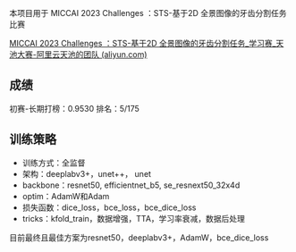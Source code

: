 本项目用于 MICCAI 2023 Challenges ：STS-基于2D 全景图像的牙齿分割任务 比赛

[MICCAI 2023 Challenges ：STS-基于2D 全景图像的牙齿分割任务_学习赛_天池大赛-阿里云天池的团队 (aliyun.com)](https://tianchi.aliyun.com/competition/entrance/532086)

## 成绩

初赛-长期打榜：0.9530	排名：5/175

## 训练策略

- 训练方式：全监督
- 架构：deeplabv3+，unet++， unet
- backbone：resnet50, efficientnet_b5, se_resnext50_32x4d 
- optim：AdamW和Adam
- 损失函数：dice_loss，bce_loss，bce_dice_loss
- tricks：kfold_train，数据增强，TTA，学习率衰减，数据后处理

目前最终且最佳方案为resnet50，deeplabv3+，AdamW，bce_dice_loss